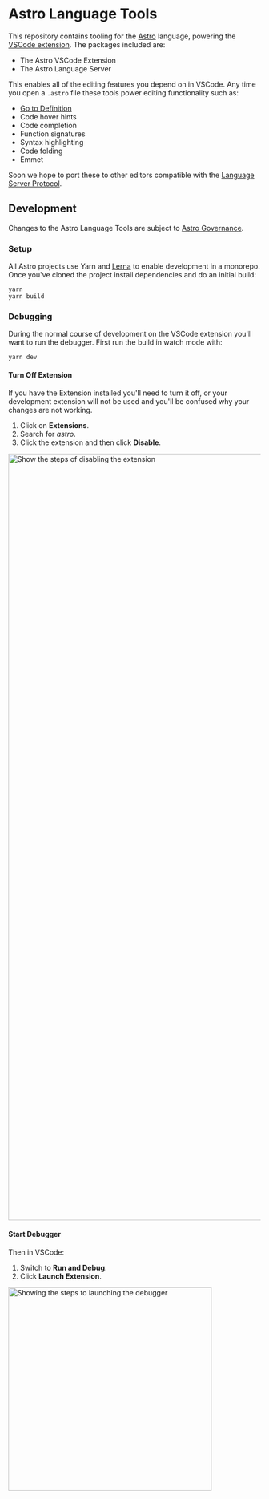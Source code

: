 # Astro Language Tools

This repository contains tooling for the [Astro](https://astro.build/) language, powering the [VSCode extension](https://marketplace.visualstudio.com/items?itemName=astro-build.astro-vscode). The packages included are:

* The Astro VSCode Extension
* The Astro Language Server

This enables all of the editing features you depend on in VSCode. Any time you open a `.astro` file these tools power editing functionality such as:

* [Go to Definition](https://code.visualstudio.com/docs/editor/editingevolved#_go-to-definition)
* Code hover hints
* Code completion
* Function signatures
* Syntax highlighting
* Code folding
* Emmet

Soon we hope to port these to other editors compatible with the [Language Server Protocol](https://microsoft.github.io/language-server-protocol/).

## Development

Changes to the Astro Language Tools are subject to [Astro Governance](https://github.com/snowpackjs/astro/blob/main/GOVERNANCE.md).

### Setup

All Astro projects use Yarn and [Lerna](https://lerna.js.org/) to enable development in a monorepo. Once you've cloned the project install dependencies and do an initial build:

```shell
yarn
yarn build
```

### Debugging

During the normal course of development on the VSCode extension you'll want to run the debugger. First run the build in watch mode with:

```shell
yarn dev
```

#### Turn Off Extension

If you have the Extension installed you'll need to turn it off, or your development extension will not be used and you'll be confused why your changes are not working.

1. Click on __Extensions__.
2. Search for *astro*.
3. Click the extension and then click __Disable__.

<img width="1530" alt="Show the steps of disabling the extension" src="https://user-images.githubusercontent.com/361671/130800518-177b2e9f-f2e0-46ff-adac-31ff099b67fe.png">

#### Start Debugger

Then in VSCode:

1. Switch to __Run and Debug__.
2. Click __Launch Extension__.

<img width="406" alt="Showing the steps to launching the debugger" src="https://user-images.githubusercontent.com/361671/130799724-aa724b67-9d15-4c79-8ff5-0b90e398e147.png">
